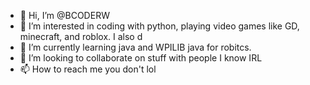- 👋 Hi, I’m @BCODERW
- 👀 I’m interested in coding with python, playing video games like GD, minecraft, and roblox. I also d
- 🌱 I’m currently learning java and WPILIB java for robitcs. 
- 💞️ I’m looking to collaborate on stuff with people I know IRL
- 📫 How to reach me you don't lol

<!---
BCODERW/BCODERW is a ✨ special ✨ repository because its `README.md` (this file) appears on your GitHub profile.
You can click the Preview link to take a look at your changes.
--->
